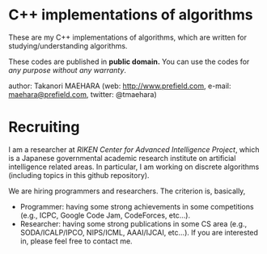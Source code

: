 # C++ implementations of algorithms

These are my C++ implementations of algorithms,
which are written for studying/understanding algorithms.

These codes are published in **public domain.**
You can use the codes for *any purpose without any warranty*.


author: Takanori MAEHARA (web: http://www.prefield.com, e-mail: maehara@prefield.com, twitter: @tmaehara)

# Recruiting

I am a researcher at *RIKEN Center for Advanced Intelligence Project*, which is a Japanese governmental academic research institute on artificial intelligence related areas. In particular, I am working on discrete algorithms (including topics in this github repository). 

We are hiring programmers and researchers. The criterion is, basically,
- Programmer: having some strong achievements in some competitions (e.g., ICPC, Google Code Jam, CodeForces, etc...).
- Researcher: having some strong publications in some CS area (e.g., SODA/ICALP/IPCO, NIPS/ICML, AAAI/IJCAI, etc...).
If you are interested in, please feel free to contact me.
